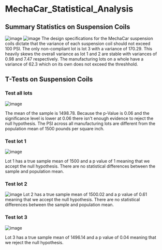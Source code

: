 # MechaCar_Statistical_Analysis
## Summary Statistics on Suspension Coils

![image](https://user-images.githubusercontent.com/99148657/174500673-7bc49734-29b0-4134-87b9-a399a4039312.png)
![image](https://user-images.githubusercontent.com/99148657/174500691-884df080-28ad-4561-9cbe-7ce4008b6fa5.png)
The design specifications for the MechaCar suspension coils dictate that the variance of each suspension coil should not exceed 100 PSI. The only non-compliant lot is lot 3 with a variance of 170.29. This heavily skews the overall variance as lot 1 and 2 are stable with variances of 0.98 and 7.47 respectively. The manufacturing lots on a whole have a variance of 62.3 which on its own does not exceed the threshhold.


## T-Tests on Suspension Coils
### Test all lots
![image](https://user-images.githubusercontent.com/99148657/174502703-792ed9fe-71a0-42bd-8b98-204e1f623081.png)
 
The mean of the sample is 1498.78. Because the p-Value is 0.06 and the significance level is lower at 0.06 there isn't enough evidence to reject the null hypothesis. The PSI across all manufacturing lots are different from the population mean of 1500 pounds per square inch.


### Test lot 1
![image](https://user-images.githubusercontent.com/99148657/174502102-2d5fada5-0898-4d26-aac3-476e6e733881.png)

Lot 1 has a true sample mean of 1500 and a p value of 1 meaning that we accept the null hypothesis. There are no statistical differences between the sample and population mean.
###  Test lot 2
![image](https://user-images.githubusercontent.com/99148657/174502109-19e188c1-ab5b-48dc-8a0a-c6950b15952b.png)
Lot 2 has a true sample mean of 1500.02 and a p value of 0.61 meaning that we accept the null hypothesis. There are no statistical differences between the sample and population mean.
### Test lot 3
![image](https://user-images.githubusercontent.com/99148657/174502116-4c0d6819-4d71-497e-8aab-d737f509a9ef.png)

Lot 3 has a true sample mean of 1496.14 and a p value of 0.04 meaning that we reject the null hypothesis.

